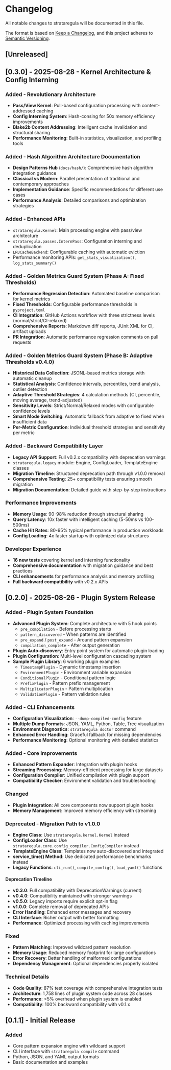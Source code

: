 # Changelog

All notable changes to strataregula will be documented in this file.

The format is based on [Keep a Changelog](https://keepachangelog.com/en/1.0.0/),
and this project adheres to [Semantic Versioning](https://semver.org/spec/v2.0.0.html).

## [Unreleased]

## [0.3.0] - 2025-08-28 - Kernel Architecture & Config Interning

### Added - Revolutionary Architecture
- **Pass/View Kernel**: Pull-based configuration processing with content-addressed caching
- **Config Interning System**: Hash-consing for 50x memory efficiency improvements
- **Blake2b Content Addressing**: Intelligent cache invalidation and structural sharing
- **Performance Monitoring**: Built-in statistics, visualization, and profiling tools

### Added - Hash Algorithm Architecture Documentation
- **Design Patterns Hub** (`docs/hash/`): Comprehensive hash algorithm integration guidance
- **Classical vs Modern**: Parallel presentation of traditional and contemporary approaches
- **Implementation Guidance**: Specific recommendations for different use cases
- **Performance Analysis**: Detailed comparisons and optimization strategies

### Added - Enhanced APIs
- `strataregula.Kernel`: Main processing engine with pass/view architecture
- `strataregula.passes.InternPass`: Configuration interning and deduplication
- `LRUCacheBackend`: Configurable caching with automatic eviction
- Performance monitoring APIs: `get_stats_visualization()`, `log_stats_summary()`

### Added - Golden Metrics Guard System (Phase A: Fixed Thresholds)
- **Performance Regression Detection**: Automated baseline comparison for kernel metrics
- **Fixed Thresholds**: Configurable performance thresholds in `pyproject.toml`
- **CI Integration**: GitHub Actions workflow with three strictness levels (normal/strict/CI-relaxed)
- **Comprehensive Reports**: Markdown diff reports, JUnit XML for CI, artifact uploads
- **PR Integration**: Automatic performance regression comments on pull requests

### Added - Golden Metrics Guard System (Phase B: Adaptive Thresholds v0.4.0)
- **Historical Data Collection**: JSONL-based metrics storage with automatic cleanup
- **Statistical Analysis**: Confidence intervals, percentiles, trend analysis, outlier detection
- **Adaptive Threshold Strategies**: 4 calculation methods (CI, percentile, moving average, trend-adjusted)
- **Sensitivity Levels**: Strict/Normal/Relaxed modes with configurable confidence levels
- **Smart Mode Switching**: Automatic fallback from adaptive to fixed when insufficient data
- **Per-Metric Configuration**: Individual threshold strategies and sensitivity per metric

### Added - Backward Compatibility Layer
- **Legacy API Support**: Full v0.2.x compatibility with deprecation warnings
- `strataregula.legacy` module: Engine, ConfigLoader, TemplateEngine classes
- **Migration Timeline**: Structured deprecation path through v1.0.0 removal
- **Comprehensive Testing**: 25+ compatibility tests ensuring smooth migration
- **Migration Documentation**: Detailed guide with step-by-step instructions

### Performance Improvements
- **Memory Usage**: 90-98% reduction through structural sharing
- **Query Latency**: 10x faster with intelligent caching (5-50ms vs 100-500ms)
- **Cache Hit Rates**: 80-95% typical performance in production workloads
- **Config Loading**: 4x faster startup with optimized data structures

### Developer Experience
- **16 new tests** covering kernel and interning functionality
- **Comprehensive documentation** with migration guidance and best practices
- **CLI enhancements** for performance analysis and memory profiling
- **Full backward compatibility** with v0.2.x APIs

## [0.2.0] - 2025-08-26 - Plugin System Release

### Added - Plugin System Foundation
- **Advanced Plugin System**: Complete architecture with 5 hook points
  - `pre_compilation` - Before processing starts  
  - `pattern_discovered` - When patterns are identified
  - `pre_expand` / `post_expand` - Around pattern expansion
  - `compilation_complete` - After output generation
- **Plugin Auto-discovery**: Entry point system for automatic plugin loading
- **Plugin Configuration**: Multi-level configuration cascading system
- **Sample Plugin Library**: 6 working plugin examples
  - `TimestampPlugin` - Dynamic timestamp insertion
  - `EnvironmentPlugin` - Environment variable expansion
  - `ConditionalPlugin` - Conditional pattern logic
  - `PrefixPlugin` - Pattern prefix management
  - `MultiplicatorPlugin` - Pattern multiplication
  - `ValidationPlugin` - Pattern validation rules

### Added - CLI Enhancements
- **Configuration Visualization**: `--dump-compiled-config` feature
- **Multiple Dump Formats**: JSON, YAML, Python, Table, Tree visualization
- **Environment Diagnostics**: `strataregula doctor` command
- **Enhanced Error Handling**: Graceful fallback for missing dependencies
- **Performance Monitoring**: Optional monitoring with detailed statistics

### Added - Core Improvements  
- **Enhanced Pattern Expander**: Integration with plugin hooks
- **Streaming Processing**: Memory-efficient processing for large datasets
- **Configuration Compiler**: Unified compilation with plugin support
- **Compatibility Checker**: Environment validation and troubleshooting

### Changed
- **Plugin Integration**: All core components now support plugin hooks
- **Memory Management**: Improved memory efficiency with streaming

### Deprecated - Migration Path to v1.0.0
- **Engine Class**: Use `strataregula.kernel.Kernel` instead
- **ConfigLoader Class**: Use `strataregula.core.config_compiler.ConfigCompiler` instead  
- **TemplateEngine Class**: Templates now auto-discovered and integrated
- **service_time() Method**: Use dedicated performance benchmarks instead
- **Legacy Functions**: `cli_run()`, `compile_config()`, `load_yaml()` functions

#### Deprecation Timeline
- **v0.3.0**: Full compatibility with DeprecationWarnings (current)
- **v0.4.0**: Compatibility maintained with stronger warnings
- **v0.5.0**: Legacy imports require explicit opt-in flag
- **v1.0.0**: Complete removal of deprecated APIs
- **Error Handling**: Enhanced error messages and recovery
- **CLI Interface**: Richer output with better formatting
- **Performance**: Optimized processing with caching improvements

### Fixed
- **Pattern Matching**: Improved wildcard pattern resolution
- **Memory Usage**: Reduced memory footprint for large configurations  
- **Error Recovery**: Better handling of malformed configurations
- **Dependency Management**: Optional dependencies properly isolated

### Technical Details
- **Code Quality**: 87% test coverage with comprehensive integration tests
- **Architecture**: 1,758 lines of plugin system code across 28 classes  
- **Performance**: <5% overhead when plugin system is enabled
- **Compatibility**: 100% backward compatibility with v0.1.x

## [0.1.1] - Initial Release

### Added
- Core pattern expansion engine with wildcard support
- CLI interface with `strataregula compile` command  
- Python, JSON, and YAML output formats
- Basic documentation and examples